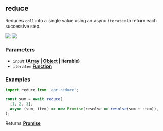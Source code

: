 <!-- Generated by documentation.js. Update this documentation by updating the source code. -->

## reduce

<a id="reduce"></a>
Reduces `coll` into a single value using an async `iteratee` to return each successive step.

[![][2]][1] [![][3]][1]

### Parameters

- `input` **([Array][4] \| [Object][5] | Iterable)**
- `iteratee` **[Function][6]**

### Examples

```javascript
import reduce from 'apr-reduce';

const sum = await reduce(
  [1, 2, 3],
  async (sum, item) => new Promise(resolve => resolve(sum + item)),
);
```

Returns **[Promise][7]**

[1]: https://www.npmjs.com/package/apr-reduce
[2]: https://img.shields.io/npm/v/apr-reduce.svg?style=flat-square
[3]: https://img.shields.io/npm/l/apr-reduce.svg?style=flat-square
[4]: https://developer.mozilla.org/docs/Web/JavaScript/Reference/Global_Objects/Array
[5]: https://developer.mozilla.org/docs/Web/JavaScript/Reference/Global_Objects/Object
[6]: https://developer.mozilla.org/docs/Web/JavaScript/Reference/Statements/function
[7]: https://developer.mozilla.org/docs/Web/JavaScript/Reference/Global_Objects/Promise
